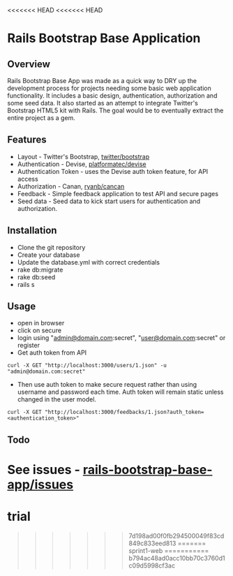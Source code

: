 <<<<<<< HEAD
<<<<<<< HEAD
# Rails Bootstrap Base Application
 
## Overview

Rails Bootstrap Base App was made as a quick way to DRY up the development process for projects needing some basic web application functionality. It includes a basic design, authentication, authorization and some seed data. It also started as an attempt to integrate Twitter's Bootstrap HTML5 kit with Rails. The goal would be to eventually extract the entire project as a gem.

## Features

* Layout - Twitter's Bootstrap, [twitter/bootstrap](https://github.com/twitter/bootstrap)
* Authentication - Devise, [platformatec/devise](https://github.com/plataformatec/devise)
* Authentication Token - uses the Devise auth token feature, for API access
* Authorization - Canan, [ryanb/cancan](https://github.com/ryanb/cancan)
* Feedback - Simple feedback application to test API and secure pages
* Seed data - Seed data to kick start users for authentication and authorization.
            

## Installation

* Clone the git repository
* Create your database
* Update the database.yml with correct credentials
* rake db:migrate
* rake db:seed
* rails s

## Usage
* open in browser
* click on secure
* login using "admin@domain.com:secret", "user@domain.com:secret" or register
* Get auth token from API 

```
curl -X GET "http://localhost:3000/users/1.json" -u "admin@domain.com:secret"
```

* Then use auth token to make secure request rather than using username and password each time. Auth token will remain static unless changed in the user model.

```
curl -X GET "http://localhost:3000/feedbacks/1.json?auth_token=<authentication_token>"
```

## Todo

See issues - [rails-bootstrap-base-app/issues](https://github.com/kevbaker/rails-bootstrap-base-app/issues)
=======
trial
=====
>>>>>>> 7d198ad00f0fb294500049f83cd849c833eed813
=======
sprint1-web
===========
>>>>>>> b794ac48ad0acc10bb70c3760d1c09d5998cf3ac
